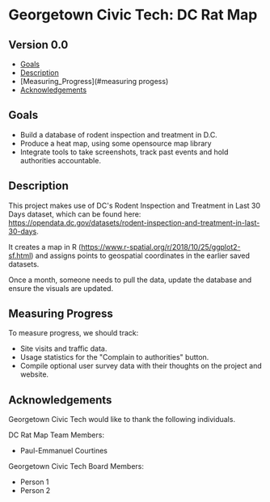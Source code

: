 # Georgetown Civic Tech: DC Rat Map
## Version 0.0

- [Goals](#goals)
- [Description](#description)
- [Measuring_Progress](#measuring progess)
- [Acknowledgements](#acknowledgements)

## Goals

- Build a database of rodent inspection and treatment in D.C. 
- Produce a heat map, using some opensource map library
- Integrate tools to take screenshots, track past events and hold authorities accountable. 

## Description 

This project makes use of DC's Rodent Inspection and Treatment in Last 30 Days dataset, which can be found here: https://opendata.dc.gov/datasets/rodent-inspection-and-treatment-in-last-30-days. 

It creates a map in R (https://www.r-spatial.org/r/2018/10/25/ggplot2-sf.html) and assigns points to geospatial coordinates in the earlier saved datasets. 

Once a month, someone needs to pull the data, update the database and ensure the visuals are updated. 

## Measuring Progress

To measure progress, we should track: 
- Site visits and traffic data.
- Usage statistics for the "Complain to authorities" button. 
- Compile optional user survey data with their thoughts on the project and website. 

## Acknowledgements

Georgetown Civic Tech would like to thank the following individuals. 

DC Rat Map Team Members: 
- Paul-Emmanuel Courtines

Georgetown Civic Tech Board Members: 
- Person 1 
- Person 2 
